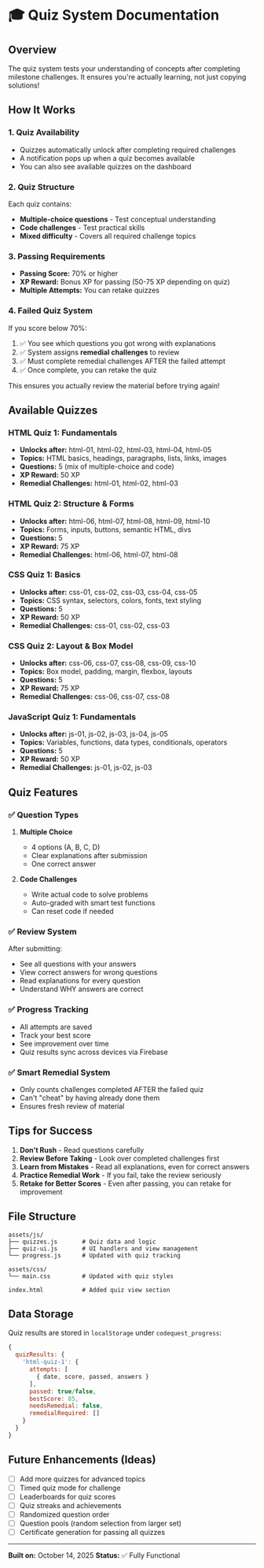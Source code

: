 # 🎓 Quiz System Documentation

## Overview

The quiz system tests your understanding of concepts after completing milestone challenges. It ensures you're actually learning, not just copying solutions!

## How It Works

### 1. Quiz Availability

- Quizzes automatically unlock after completing required challenges
- A notification pops up when a quiz becomes available
- You can also see available quizzes on the dashboard

### 2. Quiz Structure

Each quiz contains:

- **Multiple-choice questions** - Test conceptual understanding
- **Code challenges** - Test practical skills
- **Mixed difficulty** - Covers all required challenge topics

### 3. Passing Requirements

- **Passing Score:** 70% or higher
- **XP Reward:** Bonus XP for passing (50-75 XP depending on quiz)
- **Multiple Attempts:** You can retake quizzes

### 4. Failed Quiz System

If you score below 70%:

1. ✅ You see which questions you got wrong with explanations
2. ✅ System assigns **remedial challenges** to review
3. ✅ Must complete remedial challenges AFTER the failed attempt
4. ✅ Once complete, you can retake the quiz

This ensures you actually review the material before trying again!

## Available Quizzes

### HTML Quiz 1: Fundamentals

- **Unlocks after:** html-01, html-02, html-03, html-04, html-05
- **Topics:** HTML basics, headings, paragraphs, lists, links, images
- **Questions:** 5 (mix of multiple-choice and code)
- **XP Reward:** 50 XP
- **Remedial Challenges:** html-01, html-02, html-03

### HTML Quiz 2: Structure & Forms

- **Unlocks after:** html-06, html-07, html-08, html-09, html-10
- **Topics:** Forms, inputs, buttons, semantic HTML, divs
- **Questions:** 5
- **XP Reward:** 75 XP
- **Remedial Challenges:** html-06, html-07, html-08

### CSS Quiz 1: Basics

- **Unlocks after:** css-01, css-02, css-03, css-04, css-05
- **Topics:** CSS syntax, selectors, colors, fonts, text styling
- **Questions:** 5
- **XP Reward:** 50 XP
- **Remedial Challenges:** css-01, css-02, css-03

### CSS Quiz 2: Layout & Box Model

- **Unlocks after:** css-06, css-07, css-08, css-09, css-10
- **Topics:** Box model, padding, margin, flexbox, layouts
- **Questions:** 5
- **XP Reward:** 75 XP
- **Remedial Challenges:** css-06, css-07, css-08

### JavaScript Quiz 1: Fundamentals

- **Unlocks after:** js-01, js-02, js-03, js-04, js-05
- **Topics:** Variables, functions, data types, conditionals, operators
- **Questions:** 5
- **XP Reward:** 50 XP
- **Remedial Challenges:** js-01, js-02, js-03

## Quiz Features

### ✅ Question Types

1. **Multiple Choice**

   - 4 options (A, B, C, D)
   - Clear explanations after submission
   - One correct answer

2. **Code Challenges**
   - Write actual code to solve problems
   - Auto-graded with smart test functions
   - Can reset code if needed

### ✅ Review System

After submitting:

- See all questions with your answers
- View correct answers for wrong questions
- Read explanations for every question
- Understand WHY answers are correct

### ✅ Progress Tracking

- All attempts are saved
- Track your best score
- See improvement over time
- Quiz results sync across devices via Firebase

### ✅ Smart Remedial System

- Only counts challenges completed AFTER the failed quiz
- Can't "cheat" by having already done them
- Ensures fresh review of material

## Tips for Success

1. **Don't Rush** - Read questions carefully
2. **Review Before Taking** - Look over completed challenges first
3. **Learn from Mistakes** - Read all explanations, even for correct answers
4. **Practice Remedial Work** - If you fail, take the review seriously
5. **Retake for Better Scores** - Even after passing, you can retake for improvement

## File Structure

```
assets/js/
├── quizzes.js       # Quiz data and logic
├── quiz-ui.js       # UI handlers and view management
└── progress.js      # Updated with quiz tracking

assets/css/
└── main.css         # Updated with quiz styles

index.html           # Added quiz view section
```

## Data Storage

Quiz results are stored in `localStorage` under `codequest_progress`:

```javascript
{
  quizResults: {
    'html-quiz-1': {
      attempts: [
        { date, score, passed, answers }
      ],
      passed: true/false,
      bestScore: 85,
      needsRemedial: false,
      remedialRequired: []
    }
  }
}
```

## Future Enhancements (Ideas)

- [ ] Add more quizzes for advanced topics
- [ ] Timed quiz mode for challenge
- [ ] Leaderboards for quiz scores
- [ ] Quiz streaks and achievements
- [ ] Randomized question order
- [ ] Question pools (random selection from larger set)
- [ ] Certificate generation for passing all quizzes

---

**Built on:** October 14, 2025
**Status:** ✅ Fully Functional
